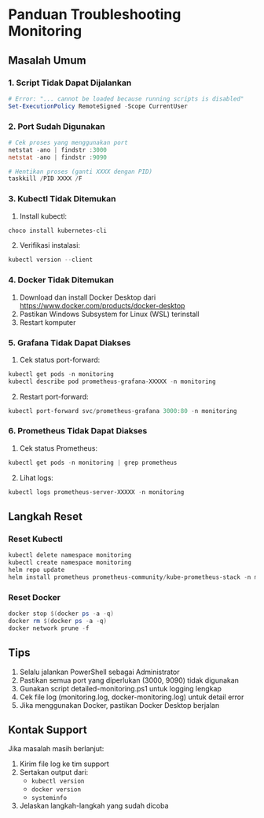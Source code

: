 # Panduan Troubleshooting Monitoring

## Masalah Umum

### 1. Script Tidak Dapat Dijalankan
```powershell
# Error: "... cannot be loaded because running scripts is disabled"
Set-ExecutionPolicy RemoteSigned -Scope CurrentUser
```

### 2. Port Sudah Digunakan
```powershell
# Cek proses yang menggunakan port
netstat -ano | findstr :3000
netstat -ano | findstr :9090

# Hentikan proses (ganti XXXX dengan PID)
taskkill /PID XXXX /F
```

### 3. Kubectl Tidak Ditemukan
1. Install kubectl:
```powershell
choco install kubernetes-cli
```

2. Verifikasi instalasi:
```powershell
kubectl version --client
```

### 4. Docker Tidak Ditemukan
1. Download dan install Docker Desktop dari https://www.docker.com/products/docker-desktop
2. Pastikan Windows Subsystem for Linux (WSL) terinstall
3. Restart komputer

### 5. Grafana Tidak Dapat Diakses
1. Cek status port-forward:
```powershell
kubectl get pods -n monitoring
kubectl describe pod prometheus-grafana-XXXXX -n monitoring
```

2. Restart port-forward:
```powershell
kubectl port-forward svc/prometheus-grafana 3000:80 -n monitoring
```

### 6. Prometheus Tidak Dapat Diakses
1. Cek status Prometheus:
```powershell
kubectl get pods -n monitoring | grep prometheus
```

2. Lihat logs:
```powershell
kubectl logs prometheus-server-XXXXX -n monitoring
```

## Langkah Reset

### Reset Kubectl
```powershell
kubectl delete namespace monitoring
kubectl create namespace monitoring
helm repo update
helm install prometheus prometheus-community/kube-prometheus-stack -n monitoring
```

### Reset Docker
```powershell
docker stop $(docker ps -a -q)
docker rm $(docker ps -a -q)
docker network prune -f
```

## Tips

1. Selalu jalankan PowerShell sebagai Administrator
2. Pastikan semua port yang diperlukan (3000, 9090) tidak digunakan
3. Gunakan script detailed-monitoring.ps1 untuk logging lengkap
4. Cek file log (monitoring.log, docker-monitoring.log) untuk detail error
5. Jika menggunakan Docker, pastikan Docker Desktop berjalan

## Kontak Support

Jika masalah masih berlanjut:
1. Kirim file log ke tim support
2. Sertakan output dari:
   - `kubectl version`
   - `docker version`
   - `systeminfo`
3. Jelaskan langkah-langkah yang sudah dicoba
